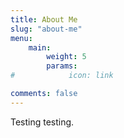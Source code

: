 ```yaml
---
title: About Me
slug: "about-me"
menu:
    main: 
        weight: 5
        params:
#            icon: link

comments: false
---
```


Testing testing.
